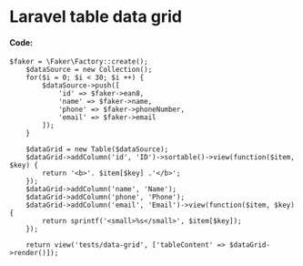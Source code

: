 # Laravel table data grid

#### Code:

	$faker = \Faker\Factory::create();
        $dataSource = new Collection();
        for($i = 0; $i < 30; $i ++) {
            $dataSource->push([
                'id' => $faker->ean8,
                'name' => $faker->name,
                'phone' => $faker->phoneNumber,
                'email' => $faker->email
            ]);
        }

        $dataGrid = new Table($dataSource);
        $dataGrid->addColumn('id', 'ID')->sortable()->view(function($item, $key) {
            return '<b>'. $item[$key] .'</b>';
        });
        $dataGrid->addColumn('name', 'Name');
        $dataGrid->addColumn('phone', 'Phone');
        $dataGrid->addColumn('email', 'Email')->view(function($item, $key) {
            return sprintf('<small>%s</small>', $item[$key]);
        });

        return view('tests/data-grid', ['tableContent' => $dataGrid->render()]);

